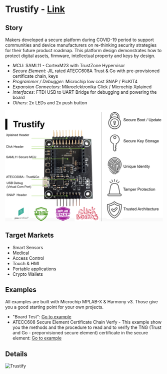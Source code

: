 **Trustify** - [Link](https://)
====================================================

**Story**
------------------------
Makers developed a secure platform during COVID-19 period to support communities and device manufacturers on re-thinking security strategies for their future product roadmap. This platform design demonstrates how to protect digital assets, firmware, intellectual property and keys by design. 

  - *MCU*: SAML11 - CortexM23 with TrustZone Hypervisor 
  - *Secure Element*: JIL rated ATECC608A Trust & Go with pre-provisioned certificate chain, keys
  - *Programmer / Debugger*: Microchip low cost SNAP / PicKIT4
  - *Expansion Connectors*: Mikroelektronika Click / Microchip Xplained
  - *Interfaces*: FTDI USB to UART Bridge for debugging and powering the board
  - *Others*: 2x LEDs and 2x push button
  
![Trustify](images/trustify.png)
 
 **Target Markets**
------------------------
  - Smart Sensors
  - Medical 
  - Access Control
  - Touch & HMI
  - Portable applications
  - Crypto Wallets

**Examples**
------------------------
All examples are built with Microchip MPLAB-X & Harmony v3. Those give you a good starting point for your own projects.
  - "Board Test": [Go to example](https://github.com/jpiwek/trustify/tree/master/software/examples/Board_Test)
  - ATECC608 Secure Element Certificate Chain Verfy - This example show you the methods and the procedure to read and to verify the TNG (Trust and Go - preporvisioned secure element) certificate in the secure element: [Go to example](https://github.com/jpiwek/trustify/tree/master/software/examples/Trust_and_Go)
  
**Details**
------------------------

![Trustify](images/overview.png)

